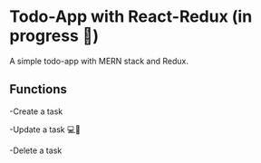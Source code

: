 # Todo-App with React-Redux (in progress 🦆)
A simple todo-app with MERN stack and Redux.

## Functions 
-Create a task

-Update a task 💻🔨

-Delete a task
